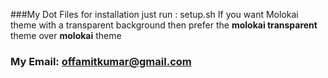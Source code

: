 ###My Dot Files
for installation just run : setup.sh
If you want Molokai theme with a transparent background then prefer the __molokai transparent__ theme over __molokai__ theme


### My Email: offamitkumar@gmail.com
